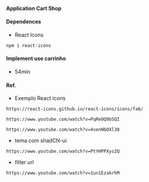 #### Application Cart Shop

#### Dependences
* React Icons
```
npm i react-icons
```

#### Implement use carrinho
* 54min

#### Ref.
* Exemplo React icons 
```
https://react-icons.github.io/react-icons/icons/fa6/
```

```
https://www.youtube.com/watch?v=PqRe0Q9b5QI
```

```
https://www.youtube.com/watch?v=4xenNbOXl38
```

* tema com shadCN-ui
```
https://www.youtube.com/watch?v=PtYHPPXys2Q
```

* filter url
```
https://www.youtube.com/watch?v=1un1EzakrhM
```